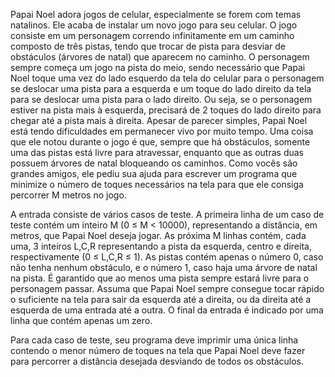 Papai Noel adora jogos de celular, especialmente se forem com temas natalinos. Ele acaba de instalar um novo jogo para seu celular. O jogo consiste em um personagem correndo infinitamente em um caminho composto de três pistas, tendo que trocar de pista para desviar de obstáculos (árvores de natal) que aparecem no caminho. O personagem sempre começa um jogo na pista do meio, sendo necessário que Papai Noel toque uma vez do lado esquerdo da tela do celular para o personagem se deslocar uma pista para a esquerda e um toque do lado direito da tela para se deslocar uma pista para o lado direito. Ou seja, se o personagem estiver na pista mais à esquerda, precisará de 2 toques do lado direito para chegar até a pista mais à direita.
Apesar de parecer simples, Papai Noel está tendo dificuldades em permanecer vivo por muito tempo. Uma coisa que ele notou durante o jogo é que, sempre que há obstáculos, somente uma das pistas está livre para atravessar, enquanto que as outras duas possuem árvores de natal bloqueando os caminhos. Como vocês são grandes amigos, ele pediu sua ajuda para escrever um programa que minimize o número de toques necessários na tela para que ele consiga percorrer M metros no jogo.

A entrada consiste de vários casos de teste. A primeira linha de um caso de teste contém um inteiro M (0 ≤ M < 10000), representando a distância, em metros, que Papai Noel deseja jogar. As próxima M linhas contém, cada uma, 3 inteiros L,C,R representando a pista da esquerda, centro e direita, respectivamente (0 ≤ L,C,R ≤ 1). As pistas contém apenas o número 0, caso não tenha nenhum obstáculo, e o número 1, caso haja uma árvore de natal na pista. É garantido que ao menos uma pista sempre estará livre para o personagem passar. Assuma que Papai Noel sempre consegue tocar rápido o suficiente na tela para sair da esquerda até a direita, ou da direita até a esquerda de uma entrada até a outra. O final da entrada é indicado por uma linha que contém apenas um zero.

Para cada caso de teste, seu programa deve imprimir uma única linha contendo o menor número de toques na tela que Papai Noel deve fazer para percorrer a distância desejada desviando de todos os obstáculos.


